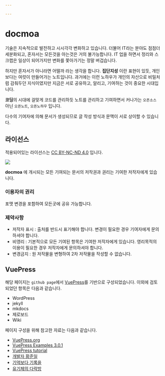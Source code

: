 ```yaml
---

---
```


# docmoa

기술은 지속적으로 발전하고 시시각각 변화하고 있습니다. 더불어 IT라는 분야도 점점더 세분화되고, 혼자서는 모든것을 아는것은 거의 불가능합니다.
IT 업을 하면서 정리와 스크랩은 일상이 되어가지만 변화를 쫓아가기는 정말 버겁습니다.

하지만 혼자서가 아니라면 어떨까 라는 생각을 합니다.
**집단지성** 이란 표현이 있듯, 개인보다는 여럿이 만들어가는 노트입니다. 과거에는 이런 노하우가 개인의 자산으로 비밀처럼 감춰두던 지식이였지만 지금은 서로 공유하고, 알리고, 기여하는 것이 중요한 시대입니다.

**코딩**의 시대에 걸맞게 코드를 관리하듯 노트를 관리하고 기여하면서 커나가는 `오픈소스` 아닌 `오픈노트`, `오픈노하우` 입니다.

다수의 기여자에 의해 문서가 생성되므로 글 작성 방식과 문맥이 서로 상이할 수 있습니다.

## 라이선스
적용되어있는 라이선스는 [CC BY-NC-ND 4.0](https://creativecommons.org/licenses/by-nc-nd/4.0/deed.ko) 입니다.

![](https://mirrors.creativecommons.org/presskit/buttons/88x31/svg/by-nc-nd.svg)

**docmoa** 에 개시되는 모든 기여되는 문서의 저작권과 권리는 기여한 저작자에게 있습니다.

### 이용자의 권리
포맷 변경을 포함하여 모든곳에 공유 가능합니다.

### 제약사항
- 저작자 표시 : 출처를 반드시 표기해야 합니다. 변경이 필요한 경우 기여자에게 문의하셔야 합니다.
- 비영리 : 기본적으로 모든 기여된 항목은 기여한 저작자에게 있습니다. 영리목적의 이용이 필요한 경우 저작자에게 문의하셔야 합니다.
- 변경금지 : 원 저작물을 변형하여 2차 저작물을 작성할 수 없습니다.


## VuePress
해당 페이지는 `github page`에서 [VuePress](https://v1.vuepress.vuejs.org/)를 기반으로 구성되었습니다. 이외에 검토되었던 항목은 다음과 같습니다.
- WordPress
- jekyll
- mkdocs
- 제로보드
- Wiki

페이지 구성을 위해 참고한 자료는 다음과 같습니다.
- [VuePress.org](https://v1.vuepress.vuejs.org/)
- [VuePress Examples 3.0.1](https://vuepress-examples.netlify.app/)
- [VuePress tutorial](https://vuepressbook.com/)
- [개발자 황준일](https://junilhwang.github.io/)
- [기억보다 기록을](https://kyounghwan01.github.io/blog)
- [유기체의 다락방](https://62che.com/blog)
